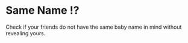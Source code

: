 # Same Name !?
Check if your friends do not have the same baby name in mind without revealing yours.
